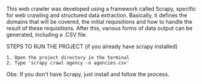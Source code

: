 This web crawler was developed using a framework called Scrapy, specific for web crawling and structured data extraction.
Basically, it defines the domains that will be covered, the initial requisitions and how to handle the result of these requisitions.
After this, various forms of data output can be generated, including a .CSV file.



STEPS TO RUN THE PROJECT (if you already have scrapy installed)
	
	1. Open the project directory in the terminal
	2. Type 'scrapy crawl agency -o agencies.csv'

Obs: If you don't have Scrapy, just install and follow the process.
